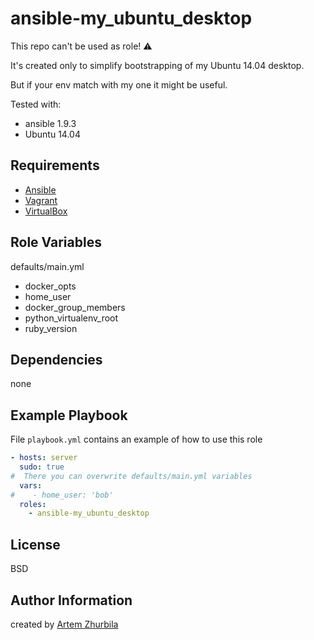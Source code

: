 ansible-my_ubuntu_desktop
=========

This repo can't be used as role! :warning:

It's created only to simplify bootstrapping of my Ubuntu 14.04 desktop.

But if your env match with my one it might be useful.


Tested with:
- ansible 1.9.3
- Ubuntu 14.04

Requirements
------------

- [Ansible](http://docs.ansible.com/intro_installation.html)
- [Vagrant](http://www.vagrantup.com/downloads.html)
- [VirtualBox](https://www.virtualbox.org/wiki/Downloads)


Role Variables
--------------

defaults/main.yml

- docker_opts
- home_user
- docker_group_members
- python_virtualenv_root
- ruby_version


Dependencies
------------

none

Example Playbook
----------------

File `playbook.yml` contains an example of how to use this role

```yaml
- hosts: server
  sudo: true
#  There you can overwrite defaults/main.yml variables
  vars:
#    - home_user: 'bob'
  roles:
    - ansible-my_ubuntu_desktop
```

License
-------

BSD

Author Information
------------------

created by [Artem Zhurbila](http://www.linkedin.com/in/zhurbila)
